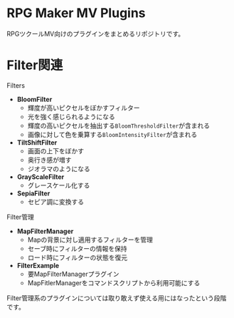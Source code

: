 # RPG Maker MV Plugins
RPGツクールMV向けのプラグインをまとめるリポジトリです。

# Filter関連

Filters
* **BloomFilter**
  * 輝度が高いピクセルをぼかすフィルター
  * 光を強く感じられるようになる
  * 輝度の高いピクセルを抽出する`BloomThresholdFilter`が含まれる
  * 画像に対して色を乗算する`BloomIntensityFilter`が含まれる
* **TiltShiftFilter**
  * 画面の上下をぼかす
  * 奥行き感が増す
  * ジオラマのようになる
* **GrayScaleFilter**
  * グレースケール化する
* **SepiaFilter**
  * セピア調に変換する

Filter管理
* **MapFilterManager**
  * Mapの背景に対し適用するフィルターを管理
  * セーブ時にフィルターの情報を保持
  * ロード時にフィルターの状態を復元
* **FilterExample**
  * 要MapFilterManagerプラグイン
  * MapFitlerManagerをコマンドスクリプトから利用可能にする

Filter管理系のプラグインについては取り敢えず使える用にはなったという段階です。